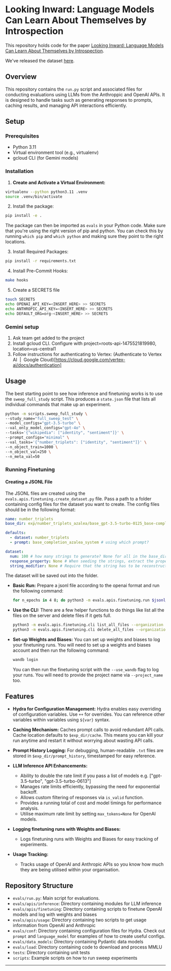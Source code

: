 # Looking Inward: Language Models Can Learn About Themselves by Introspection

This repository holds code for the paper [Looking Inward: Language Models Can Learn About Themselves by Introspection]([https://openreview.net/pdf?id=eb5pkwIB5i](https://arxiv.org/abs/2410.13787)).

We've released the dataset [here](https://huggingface.co/datasets/thejaminator/introspection_self_predict).

## Overview

This repository contains the `run.py` script and associated files for conducting evaluations using LLMs from the Anthroppic and OpenAI APIs. It is designed to handle tasks such as generating responses to prompts, caching results, and managing API interactions efficiently.

## Setup

### Prerequisites

- Python 3.11
- Virtual environment tool (e.g., virtualenv)
- gcloud CLI (for Gemini models)

### Installation

1. **Create and Activate a Virtual Environment:**
  ```bash
  virtualenv --python python3.11 .venv
  source .venv/bin/activate
  ```
2. Install the package:
  ```bash
  pip install -e .
  ```
  The package can then be imported as `evals` in your Python code.
  Make sure that you're using the right version of pip and python. You can check this by running `which pip` and `which python` and making sure they point to the right locations.

3. Install Required Packages:
  ```bash
  pip install -r requirements.txt
  ```
4. Install Pre-Commit Hooks:
  ```bash
  make hooks
  ```
5. Create a SECRETS file
  ```bash
  touch SECRETS
  echo OPENAI_API_KEY=<INSERT_HERE> >> SECRETS
  echo ANTHROPIC_API_KEY=<INSERT_HERE> >> SECRETS
  echo DEFAULT_ORG=org-<INSERT_HERE> >> SECRETS
  ```

### Gemini setup

1. Ask team get added to the project
2. Install gcloud CLI. Configure with project=roots-api-1475521819980, location=us-central1
3. Follow instructions for authenticating to Vertex: (Authenticate to Vertex AI  |  Google Cloud)[https://cloud.google.com/vertex-ai/docs/authentication]


## Usage
The best starting point to see how inference and finetuning works is to use the `sweep_full_study` script. This produces a `state.json` file that lists all individual commands that make up an experiment.

```bash
python -m scripts.sweep_full_study \
--study_name="full_sweep_test" \
--model_configs="gpt-3.5-turbo" \
--val_only_model_configs="gpt-4o" \
--tasks='{"wikipedia": ["identity", "sentiment"]}' \
--prompt_configs="minimal" \
--val_tasks='{"number_triplets": ["identity", "sentiment"]}' \
--n_object_train=1000 \
--n_object_val=250 \
--n_meta_val=50
```

### Running Finetuning

#### Creating a JSONL File
The JSONL files are created using the `evals.apis.finetuning.create_dataset.py` file.
Pass a path to a folder containing config files for the dataset you want to create. The config files should be in the following format:
```yaml
name: number_triplets
base_dir: exp/number_triplets_azalea/base_gpt-3.5-turbo-0125_base-completion-azalea-system_prompt_number_triplets_dataset

defaults:
  - dataset: number_triplets
  - prompt: base_completion_azalea_system # using which prompt?

dataset:
  num: 100 # how many strings to generate? None for all in the base_dir
  response_property: None # When seeding the strings, extract the property from the string and score against it. Use `None` or any function from evals/response_property.py. Remember to change the prompt!
  string_modifier: None # Require that the string has to be reconstructed. None or any function from evals/string_modification.py. Remember to change the prompt!
```
The dataset will be saved out into the folder.

- **Basic Run:**
    Prepare a jsonl file according to the openai format and run the following command:
    ```bash
    for n_epochs in 4 8; do python3 -m evals.apis.finetuning.run $jsonl_path --n_epochs $n_epochs --notes test_run --no-ask_to_validate_training --organization FARAI_ORG; done
    ```
- **Use the CLI:**
    There are a few helper functions to do things like list all the files on the server and delete files if it gets full.
    ```bash
    python3 -m evals.apis.finetuning.cli list_all_files --organization FARAI_ORG
    python3 -m evals.apis.finetuning.cli delete_all_files --organization FARAI_ORG
    ```
- **Set-up Weights and Biases:**
    You can set up weights and biases to log your finetuning runs. You will need to set up a weights and biases account and then run the following command:
    ```bash
    wandb login
    ```
    You can then run the finetuning script with the `--use_wandb` flag to log your runs. You will need to provide the project name via `--project_name` too.

## Features

- **Hydra for Configuration Management:**
  Hydra enables easy overriding of configuration variables. Use `++` for overrides. You can reference other variables within variables using `${var}` syntax.

- **Caching Mechanism:**
  Caches prompt calls to avoid redundant API calls. Cache location defaults to `$exp_dir/cache`. This means you can kill your run anytime and restart it without worrying about wasting API calls.

- **Prompt History Logging:**
  For debugging, human-readable `.txt` files are stored in `$exp_dir/prompt_history`, timestamped for easy reference.

- **LLM Inference API Enhancements:**
  - Ability to double the rate limit if you pass a list of models e.g. ["gpt-3.5-turbo", "gpt-3.5-turbo-0613"]
  - Manages rate limits efficiently, bypassing the need for exponential backoff.
  - Allows custom filtering of responses via `is_valid` function.
  - Provides a running total of cost and model timings for performance analysis.
  - Utilise maximum rate limit by setting `max_tokens=None` for OpenAI models.

- **Logging finetuning runs with Weights and Biases:**
  - Logs finetuning runs with Weights and Biases for easy tracking of experiments.

- **Usage Tracking:**
  - Tracks usage of OpenAI and Anthropic APIs so you know how much they are being utilised within your organisation.

## Repository Structure

- `evals/run.py`: Main script for evaluations.
- `evals/apis/inference`: Directory containing modules for LLM inference
- `evals/apis/finetuning`: Directory containing scripts to finetune OpenAI models and log with weights and biases
- `evals/apis/usage`: Directory containing two scripts to get usage information from OpenAI and Anthropic
- `evals/conf`: Directory containing configuration files for Hydra. Check out `prompt` and `language_model` for examples of how to create useful configs.
- `evals/data_models`: Directory containing Pydantic data models
- `evals/load`: Directory containing code to download and process MMLU
- `tests`: Directory containing unit tests
- `scripts`: Example scripts on how to run sweep experiments

---
